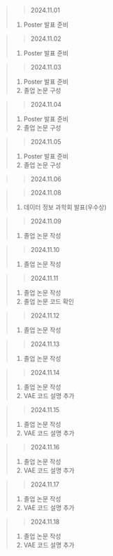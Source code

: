 > > 2024.11.01
> 1. Poster 발표 준비

> > 2024.11.02
> 1. Poster 발표 준비

> > 2024.11.03
> 1. Poster 발표 준비
> 2. 졸업 논문 구성 

> > 2024.11.04
> 1. Poster 발표 준비
> 2. 졸업 논문 구성 

> > 2024.11.05
> 1. Poster 발표 준비
> 2. 졸업 논문 구성 

> > 2024.11.06


> > 2024.11.08
> 1. 데이터 정보 과학회 발표(우수상)

> > 2024.11.09
> 1. 졸업 논문 작성

> > 2024.11.10
> 1. 졸업 논문 작성

> > 2024.11.11
> 1. 졸업 논문 작성
> 2. 졸업 논문 코드 확인

> > 2024.11.12
> 1. 졸업 논문 작성

> > 2024.11.13
> 1. 졸업 논문 작성

> > 2024.11.14
> 1. 졸업 논문 작성
> 2. VAE 코드 설명 추가

> > 2024.11.15
> 1. 졸업 논문 작성
> 2. VAE 코드 설명 추가

> > 2024.11.16
> 1. 졸업 논문 작성
> 2. VAE 코드 설명 추가

> > 2024.11.17
> 1. 졸업 논문 작성
> 2. VAE 코드 설명 추가

> > 2024.11.18
> 1. 졸업 논문 작성
> 2. VAE 코드 설명 추가
